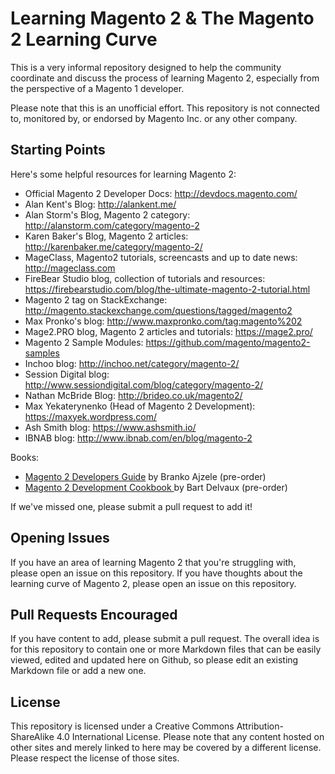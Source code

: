 # Learning Magento 2 & The Magento 2 Learning Curve

This is a very informal repository designed to help the community coordinate and discuss the process of learning Magento 2, especially from the perspective of a Magento 1 developer. 

Please note that this is an unofficial effort. This repository is not connected to, monitored by, or endorsed by Magento Inc. or any other company. 

## Starting Points

Here's some helpful resources for learning Magento 2:

* Official Magento 2 Developer Docs: http://devdocs.magento.com/ 
* Alan Kent's Blog: http://alankent.me/ 
* Alan Storm's Blog, Magento 2 category: http://alanstorm.com/category/magento-2
* Karen Baker's Blog, Magento 2 articles: http://karenbaker.me/category/magento-2/
* MageClass, Magento2 tutorials, screencasts and up to date news: http://mageclass.com
* FireBear Studio blog, collection of tutorials and resources: https://firebearstudio.com/blog/the-ultimate-magento-2-tutorial.html  
* Magento 2 tag on StackExchange: http://magento.stackexchange.com/questions/tagged/magento2 
* Max Pronko's blog: http://www.maxpronko.com/tag:magento%202 
* Mage2.PRO blog, Magento 2 articles and tutorials:  https://mage2.pro/
* Magento 2 Sample Modules: https://github.com/magento/magento2-samples
* Inchoo blog: http://inchoo.net/category/magento-2/
* Session Digital blog: http://www.sessiondigital.com/blog/category/magento-2/
* Nathan McBride Blog: http://brideo.co.uk/magento2/
* Max Yekaterynenko (Head of Magento 2 Development): https://maxyek.wordpress.com/ 
* Ash Smith blog: https://www.ashsmith.io/
* IBNAB blog: http://www.ibnab.com/en/blog/magento-2

Books:
* [Magento 2 Developers Guide](https://www.packtpub.com/web-development/magento-2-developers-guide) by Branko Ajzele (pre-order)
* [Magento 2 Development Cookbook ](https://www.packtpub.com/web-development/magento-2-development-cookbook) by Bart Delvaux (pre-order)

If we've missed one, please submit a pull request to add it!

## Opening Issues

If you have an area of learning Magento 2 that you're struggling with, please open an issue on this repository. If you have thoughts about the learning curve of Magento 2, please open an issue on this repository. 

## Pull Requests Encouraged

If you have content to add, please submit a pull request. The overall idea is for this repository to contain one or more Markdown files that can be easily viewed, edited and updated here on Github, so please edit an existing Markdown file or add a new one. 

## License

This repository is licensed under a Creative Commons Attribution-ShareAlike 4.0 International License. Please note that any content hosted on other sites and merely linked to here may be covered by a different license. Please respect the license of those sites. 
